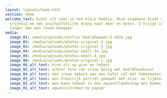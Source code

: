 ```yaml
---
layout: layouts/home.html
section: Home
welcome_text: Kunst zit soms in een klein hoekje. Onze academie biedt u veel
  vrijheid en een onuitputtelijke drang naar meer en beter. U krijgt iets dat
  langer dan een leven meegaat.
media:
  image_01: /media/uploads/atelier-beeldhouwen-5-1024.jpg
  image_02: /media/uploads/photos-original-4.jpg
  image_03: /media/uploads/photos-original-5.jpg
  image_04: /media/uploads/photos-small-14.jpg
  image_05: /media/uploads/photos-small-4.jpg
  image_06: /media/uploads/photos-original-1.jpg
  image_06_alt_text: kind zit op gras en tekent
  image_05_alt_text: achter foto van vrouw bezig met beeldhouwkunst
  image_04_alt_text: een vrouw tekent aan een tafel vol met tekenmateriaal
  image_03_alt_text: een kleurrijk portret gemaakt met olie- en lijmtechniek
  image_02_alt_text: een hand tekent in een aquarellandschap met bomen zonder bladeren
  image_01_alt_text: aquarelstreken op papier
---
```


